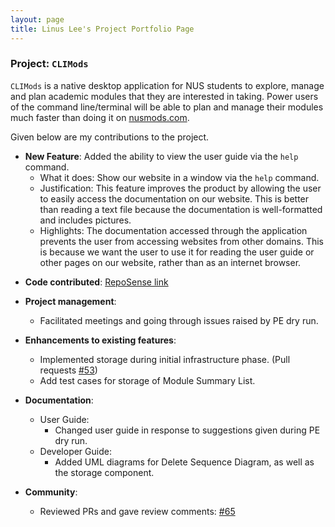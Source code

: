 ```yaml
---
layout: page
title: Linus Lee's Project Portfolio Page
---
```


### Project: `CLIMods`

`CLIMods` is a native desktop application for NUS students to explore, manage and plan academic
modules that they are interested in taking. Power users of the command line/terminal will be able to
plan and manage their modules much faster than doing it on [nusmods.com](https://nusmods.com).

Given below are my contributions to the project.

* **New Feature**: Added the ability to view the user guide via the `help` command.
    * What it does: Show our website in a window via the `help` command.
    * Justification: This feature improves the product by allowing the user to easily access the documentation
        on our website.  This is better than reading a text file because the documentation is well-formatted and
        includes pictures.
    * Highlights: The documentation accessed through the application prevents the user from accessing websites from
        other domains.  This is because we want the user to use it for reading the user guide or other pages on our
        website, rather than as an internet browser.

- **Code contributed**: [RepoSense link](https://nus-cs2103-ay2223s1.github.io/tp-dashboard/?search=zupey&breakdown=true)

* **Project management**:
    * Facilitated meetings and going through issues raised by PE dry run.

* **Enhancements to existing features**:
    * Implemented storage during initial infrastructure phase. (Pull requests [\#53](https://github.com/AY2223S1-CS2103-F14-1/tp/pull/53))
    * Add test cases for storage of Module Summary List.

* **Documentation**:
    * User Guide:
        * Changed user guide in response to suggestions given during PE dry run.
    * Developer Guide:
        * Added UML diagrams for Delete Sequence Diagram, as well as the storage component.

* **Community**:
    - Reviewed PRs and gave review comments: [\#65](https://github.com/AY2223S1-CS2103-F14-1/tp/pull/65)
